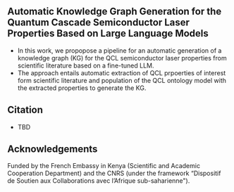 ## Automatic Knowledge Graph Generation for the Quantum Cascade Semiconductor Laser Properties Based on Large Language Models
* In this work, we propopose a pipeline for an automatic generation of a knowledge graph (KG) for the QCL semiconductor laser properties from scientific literature based on a fine-tuned LLM.
* The approach entails automatic extraction of QCL prpoerties of interest form scientific literature and population of the QCL ontology model with the extracted properties to generate the KG.
## Citation
* TBD
## Acknowledgements
Funded by the French Embassy in Kenya (Scientific and Academic Cooperation Department) and the CNRS (under the framework “Dispositif de Soutien aux Collaborations avec l’Afrique sub-saharienne").

